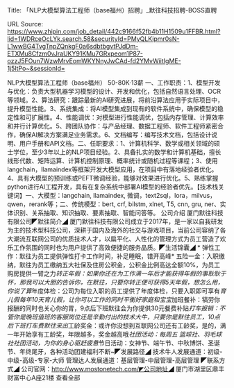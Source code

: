 Title: 「NLP大模型算法工程师（base福州）招聘」_默往科技招聘-BOSS直聘

URL Source: https://www.zhipin.com/job_detail/442c9166f52fb4b11H1509u1FFBR.html?lid=1WDRceOcLYk.search.58&securityId=PMyQLKipmr0sN-L1wwBG4TvgTnpZQnkgF0a6sdbtbgvtPJdDm-ETXMu8Cfzm0vJraUKY91KMu7GRxpeom1P87-ozzJ5FOun7WzwMrvEomWKYNnyJwCAd-fd2YMvWiitIgME-1j5ltPo~&sessionId=

NLP大模型算法工程师（base福州）
                            50-80K·13薪
一、工作职责：1、模型开发与优化：负责大型机器学习模型的设计、开发和优化，包括自然语言处理、OCR等领域。2、算法研究：跟踪最新的AI研究进展，将前沿算法应用于实际项目中，提升模型性能。3、系统集成：将AI模型集成到现有的软件系统中，确保模型的稳定性和可扩展性。4、性能调优：对模型进行性能调优，包括内存管理、计算效率和并行计算优化。5、跨团队协作：与产品经理、数据工程师、软件工程师紧密合作，确保AI解决方案满足业务需求。6、文档编写：编写技术文档，包括设计说明、用户手册和API文档。二、任职要求：1、计算机科学、数学或相关领域的硕士学位，至少3年以上的NLP项目经验。2、具备扎实的数学和计算机基础，擅长线形代数、矩阵运算、计算机控制原理、概率统计或随机过程等课程；3、使用langchain，llamaindex等框架开发大模型应用，在项目中有落地经验者优化。4、具有大模型的预训练或PEFT微调经验，能够对效果进行优化。5、熟练掌握python进行AI工程开发，具有在复杂系统中部署AI模型的经验者优先。【技术栈关键词】一、大模型：langchain, llamaindex, 微调，text2sql，lora，milvus，qwen，rerank等；二、传统模型：bert, crf, bilstm, xlnet, T5, cnn, gru, ner、实体识别、关系抽取、知识抽取、要素抽取、智能问答等。
公司介绍
                                        厦门默往科技有限公司◤默往简介◢ 厦门默往科技有限公司成立于2017年，是一家以自我研发为主的技术型科技公司，深耕于国内及海外的社交与游戏项目，当前公司容纳了各大潮流互联网公司的优质技术人才，以扁平化、人性化的管理方式为员工营造了欢乐工作氛围的同时也为用户提供了高效便捷的服务品质。◤生活锦囊◢ * 弹性工作：默往为员工提供弹性打卡工作时间，补足睡眠，错开高峰* 五险一金：入职缴纳，默往为员工缴纳五大社保及住房公积金，公积金比例高达全额10%，为员工购房提供一臂之力*转正年假：如果你还在为工作满一年后才能获得年假的事耿耿于怀，那我可以大胆的告诉你，在默往，只要你转正便可获得5天年假，想怎么用，你说了算*年度体检：公司为每位入职的员工提供了年度体检，只要入职即可享有*育儿假每年10天育儿假，让你可以工作的同时平衡好家庭和宝宝*加班餐补：犒劳你报酬的同时也关心你的胃，9点后下班默往会为你提供30元餐费补贴*打车报销：不管你是晚班值班的客服岗位还是辛勤付出的技术大牛，只要你是默往员工，10点后下班打车费默往来出*工龄奖金：或许你没想到互联网公司还有工龄奖，是的，满一年开始享有工龄奖，年限越多，奖金越高哦*社团活动：每周五 篮球社、羽毛球社社团活动，为你的身心驱赶疲惫*节日活动：女神节、端午节、中秋博饼、圣诞节、年终尾牙，各种活动团建福利不断~◤发展路径◢ 技术牛人发展通道：初级-中级-高级-专家-大师 管理达人发展通道：基层管理-中层管理-高层管理 ◤联系方式◢ 公司官网：http://www.mostonetech.com/◤公司地址◢ 厦门市湖里区鼎丰财富中心A座21楼
                                        查看全部
